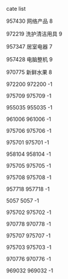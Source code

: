 cate list

957430 网络产品 8

972219 洗护清洁用具 9

957347 居室电器 7

957428 电脑整机 9

970775 新鲜水果 8

972200 972200 -1

975709 975709 -1

955035 955035 -1

961006 961006 -1

975706 975706 -1

975701 975701 -1

958104 958104 -1

975705 975705 -1

975708 975708 -1

957718 957718 -1

5057 5057 -1

975702 975702 -1

970778 970778 -1

975707 975707 -1

975703 975703 -1

970776 970776 -1

969032 969032 -1

